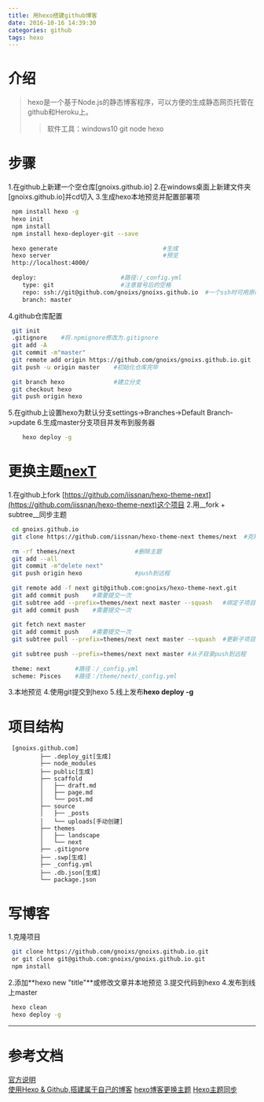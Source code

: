 ```yaml
---
title: 用hexo搭建github博客
date: 2016-10-16 14:39:30
categories: github
tags: hexo
---
```


# 介绍
>hexo是一个基于Node.js的静态博客程序，可以方便的生成静态网页托管在github和Heroku上。
>>软件工具：windows10  git  node  hexo

# 步骤
1.在github上新建一个空仓库[gnoixs.github.io]
2.在windows桌面上新建文件夹[gnoixs.github.io]并cd切入
3.生成hexo本地预览并配置部署项 
```bash
 npm install hexo -g
 hexo init
 npm install
 npm install hexo-deployer-git --save
 
 hexo generate                              #生成
 hexo server                                #预览
 http://localhost:4000/
 
 deploy:                        #路径:/_config.yml                   
    type: git                   #注意冒号后的空格
    repo: ssh://git@github.com/gnoixs/gnoixs.github.io  #一个ssh时可用原repo地址
    branch: master
```
4.github仓库配置
```bash
 git init
 .gitignore    #将.npmignore修改为.gitignore
 git add -A
 git commit -m"master"
 git remote add origin https://github.com/gnoixs/gnoixs.github.io.git
 git push -u origin master    #初始化仓库完毕
 
 git branch hexo              #建立分支
 git checkout hexo
 git push origin hexo
```
5.在github上设置hexo为默认分支settings->Branches->Default Branch->update
6.生成master分支项目并发布到服务器
```bash	
	hexo deploy -g
```
	
# 更换主题[nexT](http://theme-next.iissnan.com/)
1.在github上fork [https://github.com/iissnan/hexo-theme-next](https://github.com/iissnan/hexo-theme-next)这个项目
2.用__fork + subtree__同步主题
    
```bash
 cd gnoixs.github.io
 git clone https://github.com/iissnan/hexo-theme-next themes/next  #克隆主题
 
 rm -rf themes/next                 #删除主题
 git add --all
 git commit -m"delete next"
 git push origin hexo               #push到远程
 
 git remote add -f next git@github.com:gnoixs/hexo-theme-next.git
 git add commit push    #需要提交一次
 git subtree add --prefix=themes/next next master --squash   #绑定子项目
 git add commit push    #需要提交一次
 
 git fetch next master
 git add commit push    #需要提交一次
 git subtree pull --prefix=themes/next next master --squash  #更新子项目
 
 git subtree push --prefix=themes/next next master #从子目录push到远程
 
 theme: next       #路径：/_config.yml
 scheme: Pisces	   #路径：/theme/next/_config.yml
```
3.本地预览
4.使用git提交到hexo
5.线上发布**hexo deploy -g**

# 项目结构
	 [gnoixs.github.com]
             ├── .deploy_git[生成]
             ├── node_modules
             ├── public[生成]
             ├── scaffold
             │   ├── draft.md
             │   ├── page.md
             │   └── post.md
             ├── source 
             │   ├── _posts
             │   └── uploads[手动创建]
             ├── themes
             │   ├── landscape
             │   └── next
             ├── .gitignore
             ├── .swp[生成]  		
             ├── _config.yml
             ├── .db.json[生成] 
             └── package.json
				
# 写博客
1.克隆项目
```bash
 git clone https://github.com/gnoixs/gnoixs.github.io.git
 or git clone git@github.com:gnoixs/gnoixs.github.io.git
 npm install
```
2.添加**hexo new "title"**或修改文章并本地预览
3.提交代码到hexo
4.发布到线上master
```bash
 hexo clean
 hexo deploy -g
```

--------------------------------------------------------------------------------------------------------

# 参考文档
[官方说明](http://theme-next.iissnan.com/getting-started.html)	
[使用Hexo & Github,搭建属于自己的博客](https://segmentfault.com/a/1190000006749038)
[hexo博客更换主题](http://www.tuicool.com/articles/zeIZJzv)
[Hexo主题同步](http://w4lle.github.io/2016/06/06/Hexo-themes/)

		
		
		


